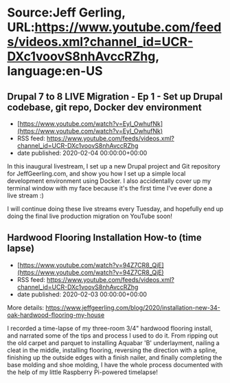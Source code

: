 # Source:Jeff Gerling, URL:https://www.youtube.com/feeds/videos.xml?channel_id=UCR-DXc1voovS8nhAvccRZhg, language:en-US

## Drupal 7 to 8 LIVE Migration - Ep 1 - Set up Drupal codebase, git repo, Docker dev environment
 - [https://www.youtube.com/watch?v=EyI_OwhufNk](https://www.youtube.com/watch?v=EyI_OwhufNk)
 - RSS feed: https://www.youtube.com/feeds/videos.xml?channel_id=UCR-DXc1voovS8nhAvccRZhg
 - date published: 2020-02-04 00:00:00+00:00

In this inaugural livestream, I set up a new Drupal project and Git repository for JeffGeerling.com, and show you how I set up a simple local development environment using Docker. I also accidentally cover up my terminal window with my face because it's the first time I've ever done a live stream :)

I will continue doing these live streams every Tuesday, and hopefully end up doing the final live production migration on YouTube soon!

## Hardwood Flooring Installation How-to (time lapse)
 - [https://www.youtube.com/watch?v=94Z7CR8_QjE](https://www.youtube.com/watch?v=94Z7CR8_QjE)
 - RSS feed: https://www.youtube.com/feeds/videos.xml?channel_id=UCR-DXc1voovS8nhAvccRZhg
 - date published: 2020-02-03 00:00:00+00:00

More details: https://www.jeffgeerling.com/blog/2020/installation-new-34-oak-hardwood-flooring-my-house

I recorded a time-lapse of my three-room 3/4" hardwood flooring install, and narrated some of the tips and process I used to do it. From ripping out the old carpet and parquet to installing Aquabar 'B' underlayment, nailing a cleat in the middle, installing flooring, reversing the direction with a spline, finishing up the outside edges with a finish nailer, and finally completing the base molding and shoe molding, I have the whole process documented with the help of my little Raspberry Pi-powered timelapse!

